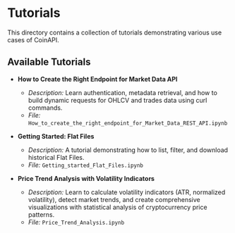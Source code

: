 # Tutorials

This directory contains a collection of tutorials demonstrating various use cases of CoinAPI.

## Available Tutorials

- **How to Create the Right Endpoint for Market Data API**
  - *Description:* Learn authentication, metadata retrieval, and how to build dynamic requests for OHLCV and trades data using curl commands.
  - *File:* `How_to_create_the_right_endpoint_for_Market_Data_REST_API.ipynb`

- **Getting Started: Flat Files**
  - *Description:* A tutorial demonstrating how to list, filter, and download historical Flat Files.
  - *File:* `Getting_started_Flat_Files.ipynb`

- **Price Trend Analysis with Volatility Indicators**
  - *Description:* Learn to calculate volatility indicators (ATR, normalized volatility), detect market trends, and create comprehensive visualizations with statistical analysis of cryptocurrency price patterns.
  - *File:* `Price_Trend_Analysis.ipynb`
